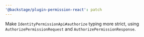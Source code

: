 ```yaml
---
'@backstage/plugin-permission-react': patch
---
```


Make `IdentityPermissionApi#authorize` typing more strict, using `AuthorizePermissionRequest` and `AuthorizePermissionResponse`.
